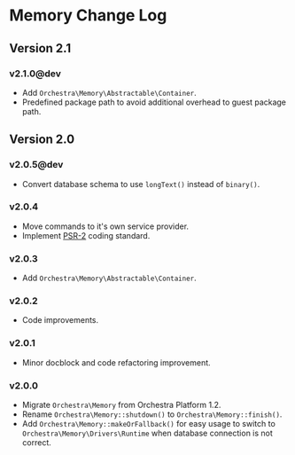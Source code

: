 Memory Change Log
==============

## Version 2.1

### v2.1.0@dev

* Add `Orchestra\Memory\Abstractable\Container`.
* Predefined package path to avoid additional overhead to guest package path.

## Version 2.0

### v2.0.5@dev

* Convert database schema to use `longText()` instead of `binary()`.

### v2.0.4

* Move commands to it's own service provider.
* Implement [PSR-2](https://github.com/php-fig/fig-standards/blob/master/accepted/PSR-2-coding-style-guide.md) coding standard.

### v2.0.3

* Add `Orchestra\Memory\Abstractable\Container`.

### v2.0.2

* Code improvements.

### v2.0.1

* Minor docblock and code refactoring improvement.

### v2.0.0

* Migrate `Orchestra\Memory` from Orchestra Platform 1.2.
* Rename `Orchestra\Memory::shutdown()` to `Orchestra\Memory::finish()`.
* Add `Orchestra\Memory::makeOrFallback()` for easy usage to switch to `Orchestra\Memory\Drivers\Runtime` when database connection is not correct.
